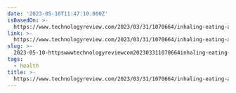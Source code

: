 ```yaml
---
date: '2023-05-10T11:47:10.000Z'
isBasedOn: >-
  https://www.technologyreview.com/2023/03/31/1070664/inhaling-eating-and-drinking-toxic-chemicals-affecting-us/?twclid=2-61cugunvz3g4gbi0my0g35hka
link: >-
  https://www.technologyreview.com/2023/03/31/1070664/inhaling-eating-and-drinking-toxic-chemicals-affecting-us/?twclid=2-61cugunvz3g4gbi0my0g35hka
slug: >-
  2023-05-10-httpswwwtechnologyreviewcom202303311070664inhaling-eating-and-drinking-toxic-chemicals-affecting-ustwclid2-61cugunvz3g4gbi0my0g35hka
tags:
  - health
title: >-
  https://www.technologyreview.com/2023/03/31/1070664/inhaling-eating-and-drinking-toxic-chemicals-affecting-us/?twclid=2-61cugunvz3g4gbi0my0g35hka
---
```


